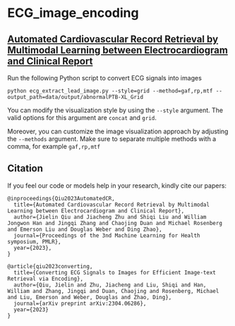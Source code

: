 # ECG_image_encoding

## [Automated Cardiovascular Record Retrieval by Multimodal Learning between Electrocardiogram and Clinical Report]([https://arxiv.org/abs/2212.08044](https://arxiv.org/abs/2304.06286))

Run the following Python script to convert ECG signals into images

```python ecg_extract_lead_image.py --style=grid --method=gaf,rp,mtf --output_path=data/output/abnormalPTB-XL_Grid```

You can modify the visualization style by using the ```--style``` argument. The valid options for this argument are ```concat``` and ```grid```.

Moreover, you can customize the image visualization approach by adjusting the ```--methods``` argument. Make sure to separate multiple methods with a comma, for example ```gaf,rp,mtf```

## Citation

If you feel our code or models help in your research, kindly cite our papers:

```
@inproceedings{Qiu2023AutomatedCR,
  title={Automated Cardiovascular Record Retrieval by Multimodal Learning between Electrocardiogram and Clinical Report},
  author={Jielin Qiu and Jiacheng Zhu and Shiqi Liu and William Jongwon Han and Jingqi Zhang and Chaojing Duan and Michael Rosenberg and Emerson Liu and Douglas Weber and Ding Zhao},
  journal={Proceedings of the 3nd Machine Learning for Health symposium, PMLR},
  year={2023},
}

@article{qiu2023converting,
  title={Converting ECG Signals to Images for Efficient Image-text Retrieval via Encoding},
  author={Qiu, Jielin and Zhu, Jiacheng and Liu, Shiqi and Han, William and Zhang, Jingqi and Duan, Chaojing and Rosenberg, Michael and Liu, Emerson and Weber, Douglas and Zhao, Ding},
  journal={arXiv preprint arXiv:2304.06286},
  year={2023}
}

```
